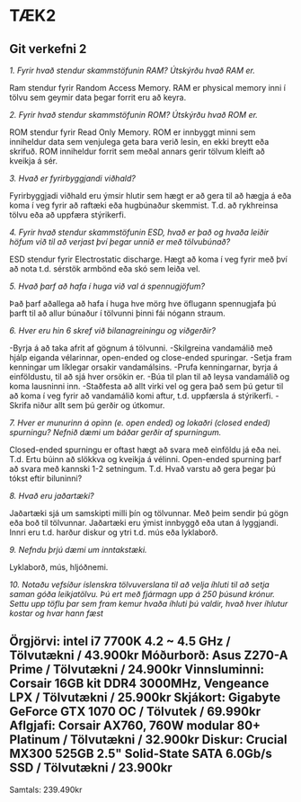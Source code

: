 # TÆK2
##  Git verkefni 2

*1. Fyrir hvað stendur skammstöfunin RAM? Útskýrðu hvað RAM er.*

Ram stendur fyrir Random Access Memory. RAM er physical memory inni í tölvu sem geymir data þegar forrit eru að keyra.

*2. Fyrir hvað stendur skammstöfunin ROM? Útskýrðu hvað ROM er.*

ROM stendur fyrir Read Only Memory. ROM er innbyggt minni sem inniheldur data sem venjulega geta bara verið lesin, en ekki breytt eða skrifuð. ROM inniheldur forrit sem meðal annars gerir tölvum kleift að kveikja á sér.

*3. Hvað er fyrirbyggjandi viðhald?*

Fyrirbyggjadi viðhald eru ýmsir hlutir sem hægt er að gera til að hægja á eða koma í veg fyrir að raftæki eða hugbúnaður skemmist. T.d. að rykhreinsa tölvu eða að uppfæra stýrikerfi.

*4. Fyrir hvað stendur skammstöfunin ESD, hvað er það og hvaða leiðir höfum við til að
verjast því þegar unnið er með tölvubúnað?*

ESD stendur fyrir Electrostatic discharge. Hægt að koma í veg fyrir með því að nota t.d. sérstök armbönd eða skó sem leiða vel.

*5. Hvað þarf að hafa í huga við val á spennugjöfum?*

Það þarf aðallega að hafa í huga hve mörg hve öflugann spennugjafa þú þarft til að allur búnaður í tölvunni þinni fái nógann straum.

*6. Hver eru hin 6 skref við bilanagreiningu og viðgerðir?*

-Byrja á að taka afrit af gögnum á tölvunni.
-Skilgreina vandamálið með hjálp eiganda vélarinnar, open-ended og close-ended spuringar.
-Setja fram kenningar um líklegar orsakir vandamálsins.
-Prufa kenningarnar, byrja á einföldustu, til að sjá hver orsökin er.
-Búa til plan til að leysa vandamálið og koma lausninni inn.
-Staðfesta að allt virki vel og gera það sem þú getur til að koma í veg fyrir að vandamálið komi aftur, t.d. uppfærsla á stýrikerfi.
-Skrifa niður allt sem þú gerðir og útkomur.

*7. Hver er munurinn á opinn (e. open ended) og lokaðri (closed ended) spurningu?
Nefnið dæmi um báðar gerðir af spurningum.*

Closed-ended spurningu er oftast hægt að svara með einföldu já eða nei. T.d. Ertu búinn að slökkva og kveikja á vélinni. Open-ended spurning þarf að svara með kannski 1-2 setningum. T.d. Hvað varstu að gera þegar þú tókst eftir biluninni?

*8. Hvað eru jaðartæki?*

Jaðartæki sjá um samskipti milli þín og tölvunnar. Með þeim sendir þú gögn eða boð til tölvunnar. Jaðartæki eru ýmist innbyggð eða utan á lyggjandi. Innri eru t.d. harður diskur og ytri t.d. mús eða lyklaborð.

*9. Nefndu þrjú dæmi um inntakstæki.*

Lyklaborð, mús, hljóðnemi.

*10. Notaðu vefsíður íslenskra tölvuverslana til að velja íhluti til að setja saman góða
leikjatölvu. Þú ert með fjármagn upp á 250 þúsund krónur. Settu upp töflu þar sem
fram kemur hvaða íhluti þú valdir, hvað hver íhlutur kostar og hvar hann fæst*

Örgjörvi: intel i7 7700K 4.2 ~ 4.5 GHz / Tölvutækni / 43.900kr
Móðurborð: Asus Z270-A Prime / Tölvutækni / 24.900kr
Vinnsluminni: Corsair 16GB kit DDR4 3000MHz, Vengeance LPX / Tölvutækni / 25.900kr
Skjákort: Gigabyte GeForce GTX 1070 OC / Tölvutek / 69.990kr
Aflgjafi: Corsair AX760, 760W modular 80+ Platinum / Tölvutækni / 32.900kr
Diskur: Crucial MX300 525GB 2.5" Solid-State SATA 6.0Gb/s SSD / Tölvutækni / 23.900kr
-------------------------------------------------------------------
Samtals: 239.490kr
